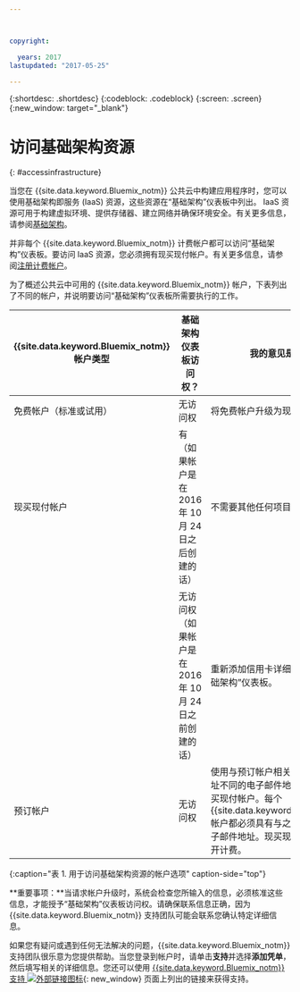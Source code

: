 ```yaml
---



copyright:

  years: 2017
lastupdated: "2017-05-25"

---
```


{:shortdesc: .shortdesc}
{:codeblock: .codeblock}
{:screen: .screen}
{:new_window: target="_blank"}

# 访问基础架构资源
{: #accessinfrastructure}

当您在 {{site.data.keyword.Bluemix_notm}} 公共云中构建应用程序时，您可以使用基础架构即服务 (IaaS) 资源，这些资源在“基础架构”仪表板中列出。
IaaS 资源可用于构建虚拟环境、提供存储器、建立网络并确保环境安全。有关更多信息，请参阅[基础架构](/docs/overview/whatisbluemix.html#bluemixoverviewinfrastructure)。
 

并非每个 {{site.data.keyword.Bluemix_notm}} 计费帐户都可以访问“基础架构”仪表板。要访问 IaaS 资源，您必须拥有现买现付帐户。有关更多信息，请参阅[注册计费帐户](/docs/pricing/billable.html)。 

为了概述公共云中可用的 {{site.data.keyword.Bluemix_notm}} 帐户，下表列出了不同的帐户，并说明要访问“基础架构”仪表板所需要执行的工作。 

|{{site.data.keyword.Bluemix_notm}} 帐户类型|	基础架构仪表板访问权？|	我的意见是什么？|
|------------------|-----------------------|---------------|
|免费帐户（标准或试用）|	无访问权|	将免费帐户升级为现买现付帐户。|
|现买现付帐户| 有（如果帐户是在 2016 年 10 月 24 日之后创建的话）| 不需要其他任何项目。| 
| | 无访问权（如果帐户是在 2016 年 10 月 24 日之前创建的话）| 重新添加信用卡详细信息，以访问“基础架构”仪表板。|
|预订帐户|	无访问权|	使用与预订帐户相关联的电子邮件地址不同的电子邮件地址，创建个别现买现付帐户。每个 {{site.data.keyword.Bluemix_notm}} 帐户都必须具有与之相关联的唯一电子邮件地址。现买现付和预订帐户分开计费。|
{:caption="表 1. 用于访问基础架构资源的帐户选项" caption-side="top"}

**重要事项：**当请求帐户升级时，系统会检查您所输入的信息，必须核准这些信息，才能授予“基础架构”仪表板访问权。请确保联系信息正确，因为 {{site.data.keyword.Bluemix_notm}} 支持团队可能会联系您确认特定详细信息。    

如果您有疑问或遇到任何无法解决的问题，{{site.data.keyword.Bluemix_notm}} 支持团队很乐意为您提供帮助。当您登录到帐户时，请单击**支持**并选择**添加凭单**，然后填写相关的详细信息。您还可以使用 [{{site.data.keyword.Bluemix_notm}} 支持 ![外部链接图标](../icons/launch-glyph.svg)](http://ibm.biz/bluemixsupport){: new_window} 页面上列出的链接来获得支持。
